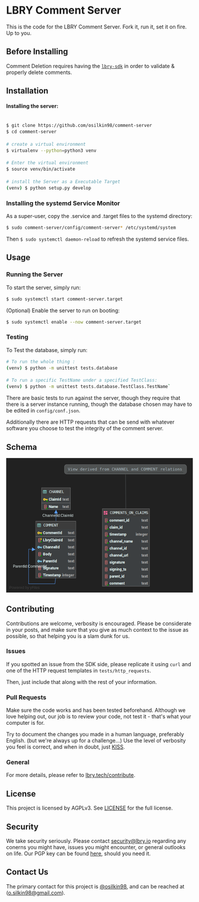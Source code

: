 # LBRY Comment Server

This is the code for the LBRY Comment Server. 
Fork it, run it, set it on fire. Up to you.


## Before Installing

Comment Deletion requires having the [`lbry-sdk`](https://github.com/lbryio/lbry-sdk) 
in order to validate & properly delete comments. 


 
 
## Installation

#### Installing the server:
```bash

$ git clone https://github.com/osilkin98/comment-server
$ cd comment-server

# create a virtual environment
$ virtualenv --python=python3 venv

# Enter the virtual environment
$ source venv/bin/activate

# install the Server as a Executable Target
(venv) $ python setup.py develop
```

### Installing the systemd Service Monitor

As a super-user, copy the .service and .target files to the systemd directory: 
```bash 
$ sudo comment-server/config/comment-server* /etc/systemd/system
```
Then `$ sudo systemctl daemon-reload` to refresh the systemd service files.



## Usage

### Running the Server
To start the server, simply run:
```bash
$ sudo systemctl start comment-server.target
```

(Optional) Enable the server to run on booting:
```bash
$ sudo systemctl enable --now comment-server.target
```


### Testing

To Test the database, simply run: 
```bash
# To run the whole thing :
(venv) $ python -m unittest tests.database

# To run a specific TestName under a specified TestClass:
(venv) $ python -m unittest tests.database.TestClass.TestName` 
``` 

There are basic tests to run against the server, though they require 
that there is a server instance running, though the database
 chosen may have to be edited in `config/conf.json`.

Additionally there are HTTP requests that can be send with whatever 
software you choose to test the integrity of the comment server.

## Schema


![schema](schema.png)


## Contributing
Contributions are welcome, verbosity is encouraged. Please be considerate
in your posts, and make sure that you give as much context to the issue 
as possible, so that helping you is a slam dunk for us.

### Issues
If you spotted an issue from the SDK side, please replicate it using 
`curl` and one of the HTTP request templates in `tests/http_requests`. 

Then, just include that along with the rest of your information.

### Pull Requests
Make sure the code works and has been tested beforehand. 
Although we love helping out, our job is to review your code,
not test it - that's what your computer is for. 


Try to document the changes you made in a human language, 
preferably English. (but we're always up for a challenge...)
Use the level of verbosity you feel is correct, and when in doubt, 
just [KISS](https://people.apache.org/~fhanik/kiss.html).

### General 

For more details, please refer to [lbry.tech/contribute](https://lbry.tech/contribute).


## License
This project is licensed by AGPLv3. 
See [LICENSE](LICENSE.nd) for the full license.

## Security 
We take security seriously. 
Please contact [security@lbry.io](security@lbry.io) regarding any conerns you might have, 
issues you might encounter, or general outlooks on life. Our PGP key can 
be found [here](https://keybase.io/lbry/key.asc), should you need it.

## Contact Us
The primary contact for this project is 
[@osilkin98](https://github.com/osilkin98), and can be reached 
at (o.silkin98@gmail.com). 



